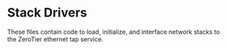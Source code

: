 Stack Drivers
====

These files contain code to load, initialize, and interface network stacks to the ZeroTier ethernet tap service.
